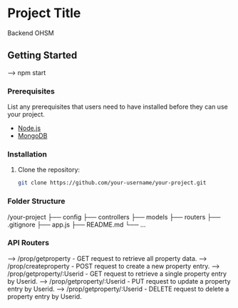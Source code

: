 # Project Title
Backend OHSM
## Getting Started
--> npm start
### Prerequisites

List any prerequisites that users need to have installed before they can use your project.

- [Node.js](https://nodejs.org/)
- [MongoDB](https://www.mongodb.com/)

### Installation

1. Clone the repository:

   ```bash
   git clone https://github.com/your-username/your-project.git

### Folder Structure
/your-project
  ├── config
  ├── controllers
  ├── models
  ├── routers
  ├── .gitignore
  ├── app.js
  ├── README.md
  └── ...

 ### API Routers
-->  /prop/getproperty - GET request to retrieve all property data.
 --> /prop/createproperty - POST request to create a new property entry.
 --> /prop/getproperty/:Userid - GET request to retrieve a single property entry by Userid.
--> /prop/getproperty/:Userid - PUT request to update a property entry by Userid.
--> /prop/getproperty/:Userid - DELETE request to delete a property entry by Userid.
